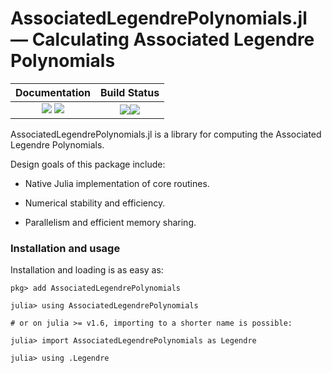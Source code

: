 # AssociatedLegendrePolynomials.jl — Calculating Associated Legendre Polynomials

| **Documentation**                                                         | **Build Status**                                             |
|:-------------------------------------------------------------------------:|:------------------------------------------------------------:|
| [![][docs-stable-img]][docs-stable-url] [![][docs-dev-img]][docs-dev-url] | [![][ci-img]][ci-url][![][codecov-img]][codecov-url] |

AssociatedLegendrePolynomials.jl is a library for computing the Associated Legendre Polynomials.

Design goals of this package include:

  * Native Julia implementation of core routines.

  * Numerical stability and efficiency.

  * Parallelism and efficient memory sharing.

### Installation and usage

Installation and loading is as easy as:

```
pkg> add AssociatedLegendrePolynomials

julia> using AssociatedLegendrePolynomials

# or on julia >= v1.6, importing to a shorter name is possible:

julia> import AssociatedLegendrePolynomials as Legendre

julia> using .Legendre
```

[docs-stable-img]: https://img.shields.io/badge/docs-stable-blue.svg
[docs-stable-url]: https://jmert.github.io/AssociatedLegendrePolynomials.jl/stable
[docs-dev-img]: https://img.shields.io/badge/docs-dev-blue.svg
[docs-dev-url]: https://jmert.github.io/AssociatedLegendrePolynomials.jl/dev

[ci-img]: https://github.com/jmert/AssociatedLegendrePolynomials.jl/actions
[ci-url]: https://github.com/jmert/AssociatedLegendrePolynomials.jl/workflows/CI/badge.svg

[codecov-img]: https://codecov.io/gh/jmert/AssociatedLegendrePolynomials.jl/branch/master/graph/badge.svg
[codecov-url]: https://codecov.io/gh/jmert/AssociatedLegendrePolynomials.jl
